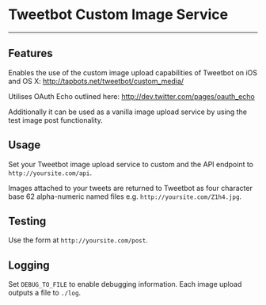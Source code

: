 # Tweetbot Custom Image Service

---

## Features

Enables the use of the custom image upload capabilities of Tweetbot on iOS and OS X: <a href="http://tapbots.net/tweetbot/custom_media/">http://tapbots.net/tweetbot/custom_media/</a>

Utilises OAuth Echo outlined here: <a href="http://dev.twitter.com/pages/oauth_echo">http://dev.twitter.com/pages/oauth_echo</a>

Additionally it can be used as a vanilla image upload service by using the test image post functionality.

## Usage

Set your Tweetbot image upload service to custom and the API endpoint to `http://yoursite.com/api`.

Images attached to your tweets are returned to Tweetbot as four character base 62 alpha-numeric named files e.g. `http://yoursite.com/Z1h4.jpg`.

## Testing

Use the form at `http://yoursite.com/post`.

## Logging

Set `DEBUG_TO_FILE` to enable debugging information. Each image upload outputs a file to `./log`.
